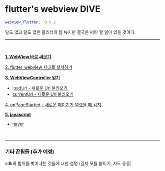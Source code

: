 # flutter's webview DIVE

```yaml
webview_flutter: ^3.0.2
```

말도 많고 탈도 많은 플러터의 웹 뷰지만 결국은 써야 할 일이 있을 것이다.

---
<br>

**[1. WebView 바로 써보기](markdowns/1.md)**

[2. flutter_webview 제대로 설치하기](markdowns/2.md)

**[3. WebViewController 얻기](markdowns/3.md)**<br>
- [loadUrl - 새로운 Url 불러오기](markdowns/3+.md)<br>
- [currentUrl - 새로운 Url 불러오기](markdowns/3++.md)

[4. onPageStarted - 새로운 페이지가 열렸을 때 감지](markdowns/4.md)

**[5. javascript](markdowns/5.md)**
- [naver](markdowns/5+.md)
<br>

---

### 기타 꿑팁들 (추가 예정)

sdk의 범위를 벗어나는 것들에 대한 설명 (결제 모듈 붙이기, 지도 등등)